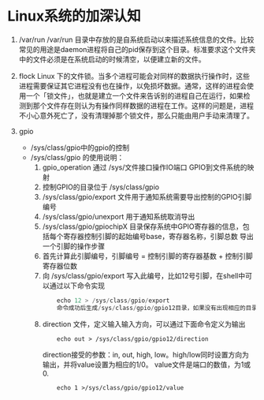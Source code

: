# Linux系统的加深认知

1. /var/run
    /var/run 目录中存放的是自系统启动以来描述系统信息的文件。比较常见的用途是daemon进程将自己的pid保存到这个目录。标准要求这个文件夹中的文件必须是在系统启动的时候清空，以便建立新的文件。

2. flock
    Linux 下的文件锁。当多个进程可能会对同样的数据执行操作时，这些进程需要保证其它进程没有也在操作，以免损坏数据。通常，这样的进程会使用一个「锁文件」，也就是建立一个文件来告诉别的进程自己在运行，如果检测到那个文件存在则认为有操作同样数据的进程在工作。这样的问题是，进程不小心意外死亡了，没有清理掉那个锁文件，那么只能由用户手动来清理了。

3. gpio
    * /sys/class/gpio中的gpio的控制
    * /sys/class/gpio 的使用说明：
        1. gpio_operation 通过 /sys/文件接口操作IO端口 GPIO到文件系统的映射
        2. 控制GPIO的目录位于 /sys/class/gpio
        3. /sys/class/gpio/export 文件用于通知系统需要导出控制的GPIO引脚编号
        4. /sys/class/gpio/unexport 用于通知系统取消导出
        5. /sys/class/gpio/gpiochipX 目录保存系统中GPIO寄存器的信息，包括每个寄存器控制引脚的起始编号base，寄存器名称，引脚总数 导出一个引脚的操作步骤
        6. 首先计算此引脚编号，引脚编号 = 控制引脚的寄存器基数 + 控制引脚寄存器位数
        7. 向 /sys/class/gpio/export 写入此编号，比如12号引脚，在shell中可以通过以下命令实现
            ```C
                echo 12 > /sys/class/gpio/export
                命令成功后生成/sys/class/gpio/gpio12目录，如果没有出现相应的目录，说明此引脚不可导出
            ```
        8. direction 文件，定义输入输入方向，可以通过下面命令定义为输出
            ```
                echo out > /sys/class/gpio/gpio12/direction
            ```
            direction接受的参数：in, out, high, low。high/low同时设置方向为输出，并将value设置为相应的1/0。
            value文件是端口的数值，为1或0.
            ```
                echo 1 >/sys/class/gpio/gpio12/value
            ```

